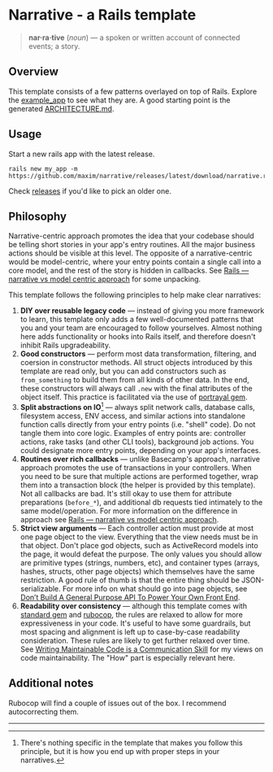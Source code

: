 # Narrative - a Rails template

> **nar·ra·tive** (_noun_) — a spoken or written account of connected events; a story.

## Overview

This template consists of a few patterns overlayed on top of Rails. Explore the [example_app](example_app) to see what they are. A good starting point is the generated [ARCHITECTURE.md](example_app/ARCHITECTURE.md).

## Usage

Start a new rails app with the latest release.

```shell
rails new my_app -m https://github.com/maxim/narrative/releases/latest/download/narrative.rb
```

Check [releases](https://github.com/maxim/narrative/releases) if you'd like to pick an older one.

## Philosophy

Narrative-centric approach promotes the idea that your codebase should be telling short stories in your app's entry routines. All the major business actions should be visible at this level. The opposite of a narrative-centric would be model-centric, where your entry points contain a single call into a core model, and the rest of the story is hidden in callbacks. See [Rails — narrative vs model centric approach](https://max.engineer/rails-narratives-vs-models) for some unpacking.

This template follows the following principles to help make clear narratives:

1. **DIY over reusable legacy code** — instead of giving you more framework to learn, this template only adds a few well-documented patterns that you and your team are encouraged to follow yourselves. Almost nothing here adds functionality or hooks into Rails itself, and therefore doesn't inhibit Rails upgradeability.
2. **Good constructors** — perform most data transformation, filtering, and coersion in constructor methods. All struct objects introduced by this template are read only, but you can add constructors such as `from_something` to build them from all kinds of other data. In the end, these constructors will always call `.new` with the final attributes of the object itself. This practice is facilitated via the use of [portrayal gem](https://github.com/maxim/portrayal).
3. **Split abstractions on IO**[^1] — always split network calls, database calls, filesystem access, ENV access, and similar actions into standalone function calls directly from your entry points (i.e. "shell" code). Do not tangle them into core logic. Examples of entry points are: controller actions, rake tasks (and other CLI tools), background job actions. You could designate more entry points, depending on your app's interfaces.
4. **Routines over rich callbacks** — unlike Basecamp's approach, narrative approach promotes the use of transactions in your controllers. When you need to be sure that multiple actions are performed together, wrap them into a transaction block (the helper is provided by this template). Not all callbacks are bad. It's still okay to use them for attribute preparations (`before_*`), and additional db requests tied intimately to the same model/operation. For more information on the difference in approach see [Rails — narrative vs model centric approach](https://max.engineer/rails-narratives-vs-models).
5. **Strict view arguments** — Each controller action must provide at most one page object to the view. Everything that the view needs must be in that object. Don't place god objects, such as ActiveRecord models into the page, it would defeat the purpose. The only values you should allow are primitive types (strings, numbers, etc), and container types (arrays, hashes, structs, other page objects) which themselves have the same restriction. A good rule of thumb is that the entire thing should be JSON-serializable. For more info on what should go into page objects, see [Don’t Build A General Purpose API To Power Your Own Front End](https://max.engineer/server-informed-ui).
6. **Readability over consistency** — although this template comes with [standard gem](https://github.com/testdouble/standardrb) and [rubocop](https://github.com/rubocop/rubocop), the rules are relaxed to allow for more expressiveness in your code. It's useful to have some guardrails, but most spacing and alignment is left up to case-by-case readability consideration. These rules are likely to get further relaxed over time. See [Writing Maintainable Code is a Communication Skill](https://max.engineer/maintainable-code) for my views on code maintainability. The "How" part is especially relevant here.

## Additional notes

Rubocop will find a couple of issues out of the box. I recommend autocorrecting them.

---

[^1]: There's nothing specific in the template that makes you follow this principle, but it is how you end up with proper steps in your narratives.

